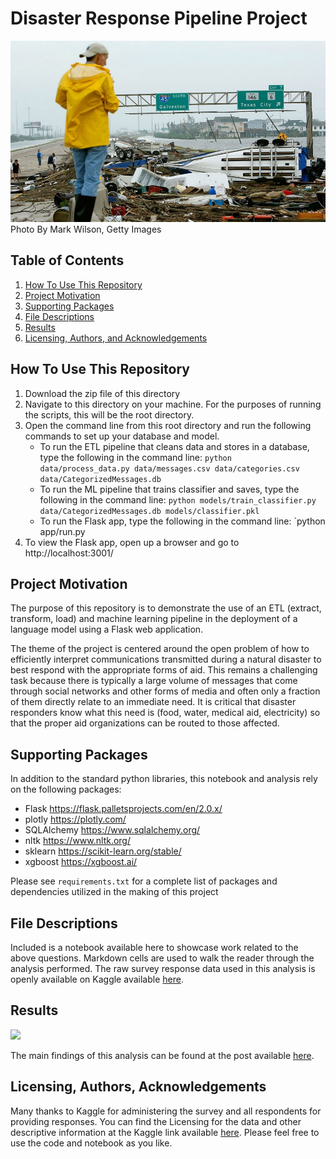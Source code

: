 # Disaster Response Pipeline Project

<img src="images/hurricane-ike-2008 PHOTO BY MARK WILSON GETTY IMAGES.jpg" >
Photo By Mark Wilson, Getty Images

## Table of Contents

1. [How To Use This Repository](#howto)
2. [Project Motivation](#motivation)
3. [Supporting Packages](#packages)
4. [File Descriptions](#files)
5. [Results](#results)
6. [Licensing, Authors, and Acknowledgements](#licensing)

## How To Use This Repository <a name="howto"></a>

1. Download the zip file of this directory
2. Navigate to this directory on your machine. For the purposes of running the scripts, this will be the root directory.
3. Open the command line from this root directory and run the following commands to set up your database and model.
    - To run the ETL pipeline that cleans data and stores in a database, type the following in the command line:
        `python data/process_data.py data/messages.csv data/categories.csv data/CategorizedMessages.db`
    - To run the ML pipeline that trains classifier and saves, type the following in the command line:
        `python models/train_classifier.py data/CategorizedMessages.db models/classifier.pkl`
    - To run the Flask app, type the following in the command line:
        `python app/run.py
4. To view the Flask app, open up a browser and go to http://localhost:3001/

## Project Motivation <a name="motivation"></a>
The purpose of this repository is to demonstrate the use of an ETL (extract, transform, load) and machine learning pipeline in the deployment of a language model using a Flask web application.

The theme of the project is centered around the open problem of how to efficiently interpret communications transmitted during a natural disaster to best respond with the appropriate forms of aid. This remains a challenging task because there is typically a large volume of messages that come through social networks and other forms of media and often only a fraction of them directly relate to an immediate need. It is critical that disaster responders know what this need is (food, water, medical aid, electricity) so that the proper aid organizations can be routed to those affected.

## Supporting Packages <a name="packages"></a>
In addition to the standard python libraries, this notebook and analysis rely on the following packages:
- Flask https://flask.palletsprojects.com/en/2.0.x/
- plotly https://plotly.com/
- SQLAlchemy https://www.sqlalchemy.org/
- nltk https://www.nltk.org/
- sklearn https://scikit-learn.org/stable/
- xgboost https://xgboost.ai/

Please see `requirements.txt` for a complete list of packages and dependencies utilized in the making of this project

## File Descriptions <a name="files"></a>
Included is a notebook available here to showcase work related to the above questions. Markdown cells are used to walk the reader through the analysis performed. The raw survey response data used in this analysis is openly available on Kaggle available [here](https://www.kaggle.com/c/kaggle-survey-2021/data).

## Results <a name="results"></a>
<img src="images/map_acct.jpg" >

The main findings of this analysis can be found at the post available [here](https://medium.com/@zacharywolinsky/this-new-data-will-make-you-rethink-your-role-in-accounting-finance-8d2f25262440).

## Licensing, Authors, Acknowledgements <a name="licensing"></a>
Many thanks to Kaggle for administering the survey and all respondents for providing responses. You can find the Licensing for the data and other descriptive information at the Kaggle link available [here](https://www.kaggle.com/c/kaggle-survey-2021). Please feel free to use the code and notebook as you like.
